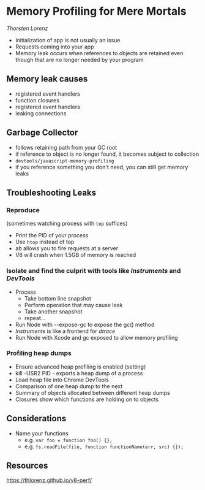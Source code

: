 # Memory Profiling for Mere Mortals
*Thorsten Lorenz*

- Initialization of app is not usually an issue
- Requests coming into your app
- Memory leak occurs when references to objects are retained even though that are no longer needed by your program

## Memory leak causes

- registered event handlers
- function closures
- registered event handlers
- leaking connections

## Garbage Collector

- follows retaining path from your GC root
- if reference to object is no longer found, it becomes subject to collection
- ```devtools/javascript-memory-profiling```
- if you reference something you don't need, you can still get memory leaks

## Troubleshooting Leaks

### Reproduce 

(sometimes watching process with ```top``` suffices)

- Print the PID of your process
- Use ```htop``` instead of top
- ab allows you to fire requests at a server
- V8 will crash when 1.5GB of memory is reached

### Isolate and find the culprit with tools like *Instruments* and *DevTools*

- Process
  - Take bottom line snapshot
  - Perform operation that may cause leak
  - Take another snapshot
  - repeat...
- Run Node with --expose-gc to expose the gc() method
- *Instruments* is like a frontend for *dtrace*
- Run Node with Xcode and gc exposed to allow memory profiling

### Profiling heap dumps

- Ensure advanced heap profiling is enabled (setting)
- kill -USR2 PID - exports a heap dump of a process
- Load heap file into Chrome DevTools
- Comparison of one heap dump to the next
- Summary of objects allocated between different heap dumps
- Closures show which functions are holding on to objects

## Considerations

- Name your functions
  - e.g. ```var foo = function foo() {};```
  - e.g. ```fs.readFile(file, function functionName(err, src) {});```

## Resources

https://thlorenz.github.io/v8-perf/

